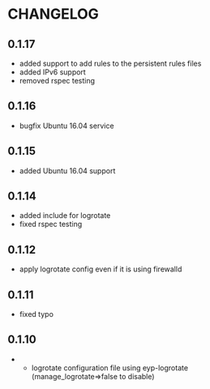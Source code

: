 # CHANGELOG

## 0.1.17

* added support to add rules to the persistent rules files
* added IPv6 support
* removed rspec testing

## 0.1.16

* bugfix Ubuntu 16.04 service

## 0.1.15

* added Ubuntu 16.04 support

## 0.1.14

* added include for logrotate
* fixed rspec testing

## 0.1.12

* apply logrotate config even if it is using firewalld

## 0.1.11

* fixed typo

## 0.1.10

* * logrotate configuration file using eyp-logrotate (manage_logrotate=>false to disable)
